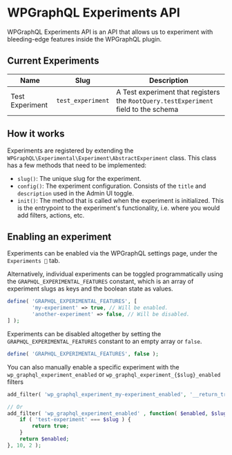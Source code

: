# WPGraphQL Experiments API

WPGraphQL Experiments API is an API that allows us to experiment with bleeding-edge features inside the WPGraphQL plugin.

## Current Experiments

| Name | Slug | Description |
|------|------|-------------|
| Test Experiment | `test_experiment` | A Test experiment that registers the `RootQuery.testExperiment` field to the schema |

## How it works

Experiments are registered by extending the `WPGraphQL\Experimental\Experiment\AbstractExperiment` class. This class has a few methods that need to be implemented:

- `slug()`: The unique slug for the experiment.
- `config()`: The experiment configuration. Consists of the `title` and `description` used in the Admin UI toggle.
- `init()`: The method that is called when the experiment is initialized. This is the entrypoint to the experiment's functionality, i.e. where you would add filters, actions, etc.

## Enabling an experiment

Experiments can be enabled via the WPGraphQL settings page, under the `Experiments 🧪` tab.

Alternatively, individual experiments can be toggled programmatically using the `GRAPHQL_EXPERIMENTAL_FEATURES` constant, which is an array of experiment slugs as keys and the boolean state as values.

```php
define( 'GRAPHQL_EXPERIMENTAL_FEATURES', [
		'my-experiment' => true, // Will be enabled.
		'another-experiment' => false, // Will be disabled.
] );
```

Experiments can be disabled altogether by setting the `GRAPHQL_EXPERIMENTAL_FEATURES` constant to an empty array or `false`.

```php
define( 'GRAPHQL_EXPERIMENTAL_FEATURES', false );
```

You can also manually enable a specific experiment with the `wp_graphql_experiment_enabled` or `wp_graphql_experiment_{$slug}_enabled` filters

```php
add_filter( 'wp_graphql_experiment_my-experiment_enabled', '__return_true' );

// Or
add_filter( 'wp_graphql_experiment_enabled' , function( $enabled, $slug ) {
	if ( 'test-experiment' === $slug ) {
		return true;
	}
	return $enabled;
}, 10, 2 );

```
